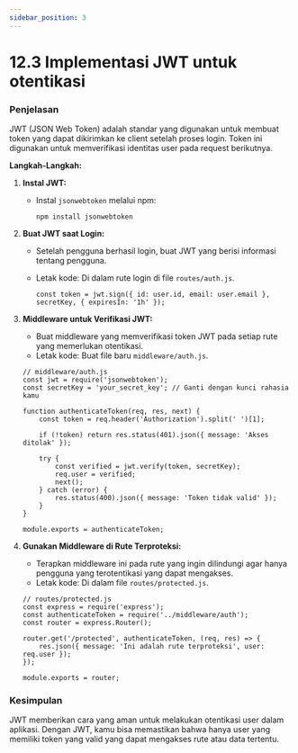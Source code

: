 ```yaml
---
sidebar_position: 3
---
```


# 12.3 Implementasi JWT untuk otentikasi

### Penjelasan
JWT (JSON Web Token) adalah standar yang digunakan untuk membuat token yang dapat dikirimkan ke client setelah proses login. Token ini digunakan untuk memverifikasi identitas user pada request berikutnya.

**Langkah-Langkah:**

1.  **Instal JWT:**
    
    -   Instal `jsonwebtoken` melalui npm:
        
        ```
        npm install jsonwebtoken
        ```
        

2.  **Buat JWT saat Login:**
    
    -   Setelah pengguna berhasil login, buat JWT yang berisi informasi tentang pengguna.
    -   Letak kode: Di dalam rute login di file `routes/auth.js`.
    
        ```
        const token = jwt.sign({ id: user.id, email: user.email }, secretKey, { expiresIn: '1h' });
        ```
    
3.   **Middleware untuk Verifikasi JWT:**
    
      -   Buat middleware yang memverifikasi token JWT pada setiap rute yang memerlukan otentikasi.
      -   Letak kode: Buat file baru `middleware/auth.js`.
      

      ```
      // middleware/auth.js
      const jwt = require('jsonwebtoken');
      const secretKey = 'your_secret_key'; // Ganti dengan kunci rahasia kamu
      
      function authenticateToken(req, res, next) {
          const token = req.header('Authorization').split(' ')[1];
          
          if (!token) return res.status(401).json({ message: 'Akses ditolak' });
      
          try {
              const verified = jwt.verify(token, secretKey);
              req.user = verified;
              next();
          } catch (error) {
              res.status(400).json({ message: 'Token tidak valid' });
          }
      }
      
      module.exports = authenticateToken;
      ```
    
4.    **Gunakan Middleware di Rute Terproteksi:**
    
      -   Terapkan middleware ini pada rute yang ingin dilindungi agar hanya pengguna yang terotentikasi yang dapat mengakses.
      -   Letak kode: Di dalam file `routes/protected.js`.
        
        ```
        // routes/protected.js
        const express = require('express');
        const authenticateToken = require('../middleware/auth');
        const router = express.Router();
        
        router.get('/protected', authenticateToken, (req, res) => {
            res.json({ message: 'Ini adalah rute terproteksi', user: req.user });
        });
        
        module.exports = router;
        ```
    

### Kesimpulan
 JWT memberikan cara yang aman untuk melakukan otentikasi user dalam aplikasi. Dengan JWT, kamu bisa memastikan bahwa hanya user yang memiliki token yang valid yang dapat mengakses rute atau data tertentu.
